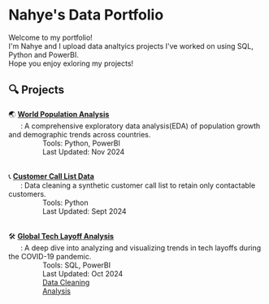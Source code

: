 # Nahye's Data Portfolio

Welcome to my portfolio! <br/>
I'm Nahye and I upload data analtyics projects I've worked on using SQL, Python and PowerBI. <br/>
Hope you enjoy exloring my projects!

## 🔍 Projects

🌏 **[World Population Analysis](https://github.com/NahyeMoon/DataAnalyticsPortfolio/blob/main/World%20Population/EDA.md)** <br/> &nbsp;&nbsp;&nbsp;&nbsp;&nbsp;
: A comprehensive exploratory data analysis(EDA) of population growth and demographic trends across countries. <br/>&nbsp;&nbsp;&nbsp;&nbsp;&nbsp;&nbsp;&nbsp;&nbsp;&nbsp;&nbsp;&nbsp;&nbsp;&nbsp;&nbsp;&nbsp;&nbsp;
Tools: Python, PowerBI <br/>&nbsp;&nbsp;&nbsp;&nbsp;&nbsp;&nbsp;&nbsp;&nbsp;&nbsp;&nbsp;&nbsp;&nbsp;&nbsp;&nbsp;&nbsp;&nbsp;
Last Updated: Nov 2024 <br/>&nbsp;&nbsp;&nbsp;&nbsp;&nbsp;&nbsp;&nbsp;&nbsp;&nbsp;&nbsp;&nbsp;&nbsp;&nbsp;&nbsp;&nbsp;&nbsp;

📞 **[Customer Call List Data](https://github.com/NahyeMoon/DataAnalyticsPortfolio/blob/main/Customer%20Call%20List/Data%20Cleaning.md)** <br/>&nbsp;&nbsp;&nbsp;&nbsp;&nbsp;
: Data cleaning a synthetic customer call list to retain only contactable customers. <br/>&nbsp;&nbsp;&nbsp;&nbsp;&nbsp;&nbsp;&nbsp;&nbsp;&nbsp;&nbsp;&nbsp;&nbsp;&nbsp;&nbsp;&nbsp;&nbsp;
Tools: Python <br/>&nbsp;&nbsp;&nbsp;&nbsp;&nbsp;&nbsp;&nbsp;&nbsp;&nbsp;&nbsp;&nbsp;&nbsp;&nbsp;&nbsp;&nbsp;&nbsp;
Last Updated: Sept 2024 <br/>&nbsp;&nbsp;&nbsp;&nbsp;&nbsp;&nbsp;&nbsp;&nbsp;

🛠️ **[Global Tech Layoff Analysis](https://github.com/NahyeMoon/DataAnalyticsPortfolio/blob/main/Tech%20Layoffs/Global%20Tech%20Layoff%20EDA.md)** <br/>&nbsp;&nbsp;&nbsp;&nbsp;&nbsp;
: A deep dive into analyzing and visualizing trends in tech layoffs during the COVID-19 pandemic. <br/>&nbsp;&nbsp;&nbsp;&nbsp;&nbsp;&nbsp;&nbsp;&nbsp;&nbsp;&nbsp;&nbsp;&nbsp;&nbsp;&nbsp;&nbsp;&nbsp;
Tools: SQL, PowerBI <br/>&nbsp;&nbsp;&nbsp;&nbsp;&nbsp;&nbsp;&nbsp;&nbsp;&nbsp;&nbsp;&nbsp;&nbsp;&nbsp;&nbsp;&nbsp;&nbsp;
Last Updated: Oct 2024 <br/>&nbsp;&nbsp;&nbsp;&nbsp;&nbsp;&nbsp;&nbsp;&nbsp;&nbsp;&nbsp;&nbsp;&nbsp;&nbsp;&nbsp;&nbsp;&nbsp;
[Data Cleaning](https://github.com/NahyeMoon/DataAnalyticsPortfolio/blob/main/Tech%20Layoffs/Global%20Tech%20Layoff%20Cleaning.md) <br/>&nbsp;&nbsp;&nbsp;&nbsp;&nbsp;&nbsp;&nbsp;&nbsp;&nbsp;&nbsp;&nbsp;&nbsp;&nbsp;&nbsp;&nbsp;&nbsp;
[Analysis](https://github.com/NahyeMoon/DataAnalyticsPortfolio/blob/main/Tech%20Layoffs/Global%20Tech%20Layoff%20EDA.md)

